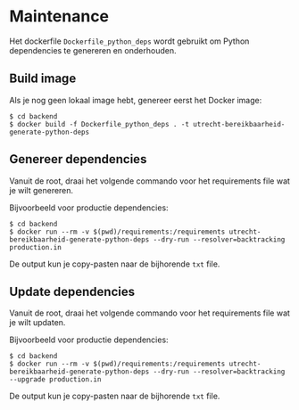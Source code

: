 # Maintenance

Het dockerfile `Dockerfile_python_deps` wordt gebruikt om Python dependencies te genereren en onderhouden.

## Build image
Als je nog geen lokaal image hebt, genereer eerst het Docker image:
```
$ cd backend
$ docker build -f Dockerfile_python_deps . -t utrecht-bereikbaarheid-generate-python-deps
```

## Genereer dependencies
Vanuit de root, draai het volgende commando voor het requirements file wat je wilt genereren.

Bijvoorbeeld voor productie dependencies:
```
$ cd backend
$ docker run --rm -v $(pwd)/requirements:/requirements utrecht-bereikbaarheid-generate-python-deps --dry-run --resolver=backtracking production.in
```
De output kun je copy-pasten naar de bijhorende `txt` file.

## Update dependencies
Vanuit de root, draai het volgende commando voor het requirements file wat je wilt updaten.

Bijvoorbeeld voor productie dependencies:
```
$ cd backend
$ docker run --rm -v $(pwd)/requirements:/requirements utrecht-bereikbaarheid-generate-python-deps --dry-run --resolver=backtracking --upgrade production.in
```
De output kun je copy-pasten naar de bijhorende `txt` file.
